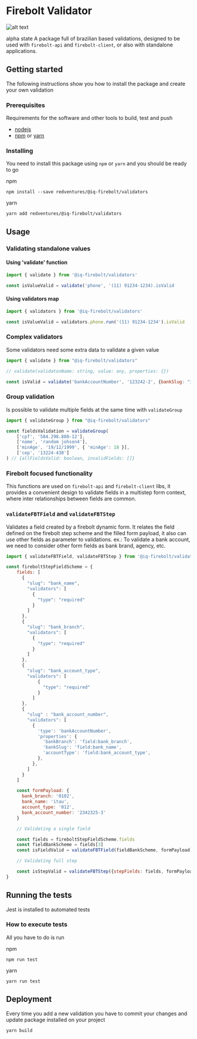 # Firebolt Validator

![alt text](./static/Firebolt-logo.png)

alpha state
A package full of brazilian based validations, designed to be used with `firebolt-api` and `firebolt-client`, or also with standalone applications.

## Getting started

The following instructions show you how to install the package and create your
own validation

### Prerequisites

Requirements for the software and other tools to build, test and push

- [nodejs](https://nodejs.org/)
- [npm](http://npmjs.org/) or [yarn](https://yarnpkg.com/)

### Installing

You need to install this package using `npm` or `yarn` and you should
be ready to go

npm

    npm install --save redventures/@iq-firebolt/validators

yarn

    yarn add redventures/@iq-firebolt/validators

## Usage


### Validating standalone values

#### Using 'validate' function

```js
import { validate } from '@iq-firebolt/validators'

const isValueValid = validate('phone', '(11) 91234-1234).isValid
```

#### Using validators map

```js
import { validators } from '@iq-firebolt/validators'

const isValueValid = validators.phone.run('(11) 91234-1234').isValid
```

### Complex validators

Some validators need some extra data to validate a given value

```js
import { validate } from "@iq-firebolt/validators"

// validate(validatonName: string, value: any, properties: {})

const isValid = validate('bankAccountNumber', '123242-2', {bankSlug: "itau"}).isValid

```

### Group validation

Is possible to validate multiple fields at the same time with `validateGroup`

```js
import { validateGroup } from "@iq-firebolt/validators"

const fieldsValidation = validateGroup(
    ['cpf', '584.298.880-12'],
    ['name', 'random johson4'],
    ['minAge', '19/12/1999', { 'minAge': 18 }],
    ['cep', '13224-430']
) // {allFieldsValid: boolean, invalidFields: []}
```

### Firebolt focused functionality

This functions are used on `firebolt-api` and `firebolt-client` libs, it provides a convenient design to validate fields in a multistep form context, where inter relationships between fields are common.

### `validateFBTField` and `validateFBTStep`

Validates a field created by a firebolt dynamic form. It relates the field defined on the firebolt step scheme and the filled form payload, it also can use other fields as parameter to validations.
ex.: To validate a bank account, we need to consider other form fields as bank brand, agency, etc.

```js
import { validateFBTField, validateFBTStep } from '@iq-firebolt/validators'

const fireboltStepFieldScheme = {
    fields: [
      {
        "slug": "bank_name",
        "validators": [
          {
            "type": "required"
          }
        ]
      },
      {
        "slug": "bank_branch",
        "validators": [
          {
            "type": "required"
          }
        ]
      },
      {
        "slug": "bank_account_type",
        "validators": [
            {
              "type": "required"
            }
          ]
      },
      {
        "slug" : "bank_account_number",
        "validators": [
          {
            'type': 'bankAccountNumber',
            'properties': {
              'bankBranch': 'field:bank_branch',
              'bankSlug': 'field:bank_name',
              'accountType': 'field:bank_account_type',
            },
          },
        ]
      }
    ]

    const formPayload: {
      bank_branch: '0102',
      bank_name: 'itau',
      account_type: '012',
      bank_account_number: '2342325-3'
    }

    // Validating a single field

    const fields = fireboltStepFieldScheme.fields
    const fieldBankScheme = fields[3]
    const isFieldValid = validateFBTField(fieldBankScheme, formPayload)

    // Validating full step

    const isStepValid = validateFBTStep({stepFields: fields, formPayload })
}

```

## Running the tests

Jest is installed to automated tests

### How to execute tests

All you have to do is run

npm

    npm run test

yarn

    yarn run test

## Deployment

Every time you add a new validation you have to commit your changes and update
package installed on your project

    yarn build

